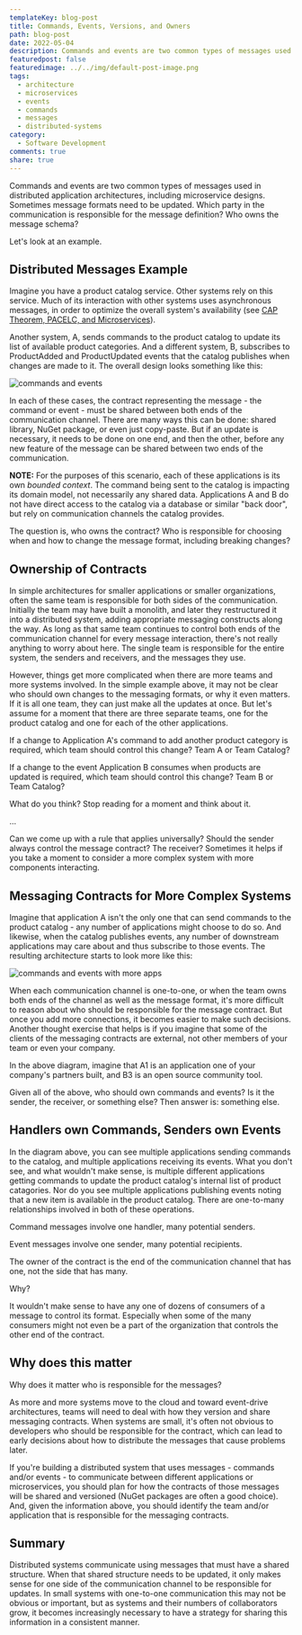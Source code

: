 ```yaml
---
templateKey: blog-post
title: Commands, Events, Versions, and Owners
path: blog-post
date: 2022-05-04
description: Commands and events are two common types of messages used in distributed application architectures, including microservice designs. Sometimes message formats need to be updated. Which party in the communication is responsible for the message definition? Who owns the message schema?
featuredpost: false
featuredimage: ../../img/default-post-image.png
tags:
  - architecture
  - microservices
  - events
  - commands
  - messages
  - distributed-systems
category:
  - Software Development
comments: true
share: true
---
```


Commands and events are two common types of messages used in distributed application architectures, including microservice designs. Sometimes message formats need to be updated. Which party in the communication is responsible for the message definition? Who owns the message schema?

Let's look at an example.

## Distributed Messages Example

Imagine you have a product catalog service. Other systems rely on this service. Much of its interaction with other systems uses asynchronous messages, in order to optimize the overall system's availability (see [CAP Theorem, PACELC, and Microservices](https://ardalis.com/cap-pacelc-and-microservices/)).

Another system, A, sends commands to the product catalog to update its list of available product categories. And a different system, B, subscribes to ProductAdded and ProductUpdated events that the catalog publishes when changes are made to it. The overall design looks something like this:

![commands and events](/img/commands-and-events.png)

In each of these cases, the contract representing the message - the command or event - must be shared between both ends of the communication channel. There are many ways this can be done: shared library, NuGet package, or even just copy-paste. But if an update is necessary, it needs to be done on one end, and then the other, before any new feature of the message can be shared between two ends of the communication.

**NOTE:** For the purposes of this scenario, each of these applications is its own *bounded context*. The command being sent to the catalog is impacting its domain model, not necessarily any shared data. Applications A and B do not have direct access to the catalog via a database or similar "back door", but rely on communication channels the catalog provides.

The question is, who owns the contract? Who is responsible for choosing when and how to change the message format, including breaking changes?

## Ownership of Contracts

In simple architectures for smaller applications or smaller organizations, often the same team is responsible for both sides of the communication. Initially the team may have built a monolith, and later they restructured it into a distributed system, adding appropriate messaging constructs along the way. As long as that same team continues to control both ends of the communication channel for every message interaction, there's not really anything to worry about here. The single team is responsible for the entire system, the senders and receivers, and the messages they use.

However, things get more complicated when there are more teams and more systems involved. In the simple example above, it may not be clear who should own changes to the messaging formats, or why it even matters. If it is all one team, they can just make all the updates at once. But let's assume for a moment that there are three separate teams, one for the product catalog and one for each of the other applications.

If a change to Application A's command to add another product category is required, which team should control this change? Team A or Team Catalog?

If a change to the event Application B consumes when products are updated is required, which team should control this change? Team B or Team Catalog?

What do you think? Stop reading for a moment and think about it.

...

Can we come up with a rule that applies universally? Should the sender always control the message contract? The receiver? Sometimes it helps if you take a moment to consider a more complex system with more components interacting.

## Messaging Contracts for More Complex Systems

Imagine that application A isn't the only one that can send commands to the product catalog - any number of applications might choose to do so. And likewise, when the catalog publishes events, any number of downstream applications may care about and thus subscribe to those events. The resulting architecture starts to look more like this:

![commands and events with more apps](/img/commands-and-events-more-apps.png)

When each communication channel is one-to-one, or when the team owns both ends of the channel as well as the message format, it's more difficult to reason about who should be responsible for the message contract. But once you add more connections, it becomes easier to make such decisions. Another thought exercise that helps is if you imagine that some of the clients of the messaging contracts are external, not other members of your team or even your company.

In the above diagram, imagine that A1 is an application one of your company's partners built, and B3 is an open source community tool.

Given all of the above, who should own commands and events? Is it the sender, the receiver, or something else? Then answer is: something else.

## Handlers own Commands, Senders own Events

In the diagram above, you can see multiple applications sending commands to the catalog, and multiple applications receiving its events. What you don't see, and what wouldn't make sense, is multiple different applications getting commands to update the product catalog's internal list of product catagories. Nor do you see multiple applications publishing events noting that a new item is available in the product catalog. There are one-to-many relationships involved in both of these operations.

Command messages involve one handler, many potential senders.

Event messages involve one sender, many potential recipients.

The owner of the contract is the end of the communication channel that has one, not the side that has many.

Why?

It wouldn't make sense to have any one of dozens of consumers of a message to control its format. Especially when some of the many consumers might not even be a part of the organization that controls the other end of the contract.

## Why does this matter

Why does it matter who is responsible for the messages?

As more and more systems move to the cloud and toward event-drive architectures, teams will need to deal with how they version and share messaging contracts. When systems are small, it's often not obvious to developers who should be responsible for the contract, which can lead to early decisions about how to distribute the messages that cause problems later.

If you're building a distributed system that uses messages - commands and/or events - to communicate between different applications or microservices, you should plan for how the contracts of those messages will be shared and versioned (NuGet packages are often a good choice). And, given the information above, you should identify the team and/or application that is responsible for the messaging contracts.

## Summary

Distributed systems communicate using messages that must have a shared structure. When that shared structure needs to be updated, it only makes sense for one side of the communication channel to be responsible for updates. In small systems with one-to-one communication this may not be obvious or important, but as systems and their numbers of collaborators grow, it becomes increasingly necessary to have a strategy for sharing this information in a consistent manner.

